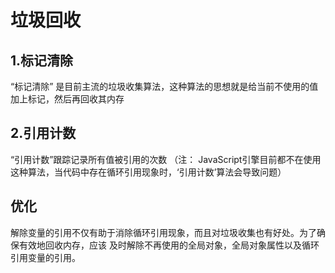 
# 垃圾回收

## 1.标记清除
“标记清除” 是目前主流的垃圾收集算法，这种算法的思想就是给当前不使用的值加上标记，然后再回收其内存
## 2.引用计数
“引用计数”跟踪记录所有值被引用的次数
（注： JavaScript引擎目前都不在使用这种算法，当代码中存在循环引用现象时，‘引用计数’算法会导致问题）

## 优化
解除变量的引用不仅有助于消除循环引用现象，而且对垃圾收集也有好处。为了确保有效地回收内存，应该
及时解除不再使用的全局对象，全局对象属性以及循环引用变量的引用。


